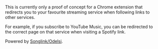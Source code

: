 This is currently only a proof of concept for a Chrome extension that redirects you to your favourite streaming service when following links to other services.

For example, if you subscribe to YouTube Music, you can be redirected to the correct page on that service when visiting a Spotify link.

Powered by [Songlink/Odelsi](https://odesli.co/).